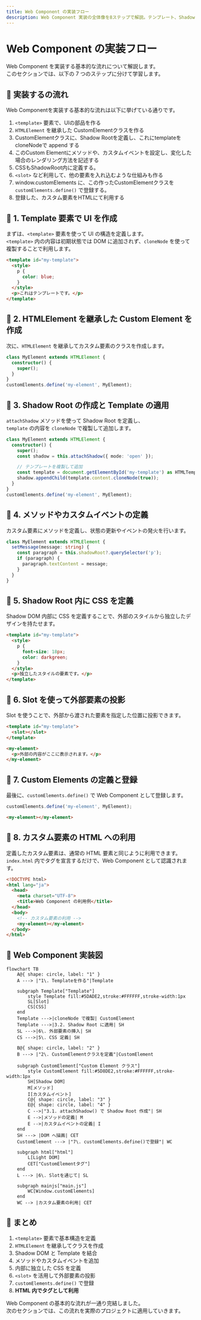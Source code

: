 ```yaml
---
title: Web Component の実装フロー
description: Web Component 実装の全体像を8ステップで解説。テンプレート、Shadow DOM、Slot、カスタムイベントなどを段階的に学べます。
---
```

# Web Component の実装フロー
Web Component を実装する基本的な流れについて解説します。  
このセクションでは、以下の 7 つのステップに分けて学習します。

## 🔹 実装するの流れ

Web Componentを実装する基本的な流れは以下に挙げている通りです。

1. `<template>` 要素で、UIの部品を作る
2. `HTMLElement` を継承した CustomElementクラスを作る
3. CustomElementクラスに、Shadow Rootを定義し、これにtemplateをcloneNodeで append する
4. このCustom Elementにメソッドや、カスタムイベントを設定し、変化した場合のレンダリング方法を記述する
5. CSSもShadowRoot内に定義する。
6. `<slot>` など利用して、他の要素を入れ込むような仕組みも作る
7. window.customElements に、この作ったCustomElementクラスを`customElements.define()` で登録する。
8. 登録した、カスタム要素をHTMLにて利用する


## 🔹 1. Template 要素で UI を作成
まずは、`<template>` 要素を使って UI の構造を定義します。  
`<template>` 内の内容は初期状態では DOM に追加されず、`cloneNode` を使って複製することで利用します。

```html
<template id="my-template">
  <style>
    p {
      color: blue;
    }
  </style>
  <p>これはテンプレートです。</p>
</template>
```

## 🔹 2. HTMLElement を継承した Custom Element を作成
次に、`HTMLElement` を継承してカスタム要素のクラスを作成します。

```ts
class MyElement extends HTMLElement {
  constructor() {
    super();
  }
}
customElements.define('my-element', MyElement);
```

## 🔹 3. Shadow Root の作成と Template の適用
`attachShadow` メソッドを使って Shadow Root を定義し、  
`template` の内容を `cloneNode` で複製して追加します。

```ts
class MyElement extends HTMLElement {
  constructor() {
    super();
    const shadow = this.attachShadow({ mode: 'open' });

    // テンプレートを複製して追加
    const template = document.getElementById('my-template') as HTMLTemplateElement;
    shadow.appendChild(template.content.cloneNode(true));
  }
}
customElements.define('my-element', MyElement);
```

## 🔹 4. メソッドやカスタムイベントの定義
カスタム要素にメソッドを定義し、状態の更新やイベントの発火を行います。

```ts
class MyElement extends HTMLElement {
  setMessage(message: string) {
    const paragraph = this.shadowRoot?.querySelector('p');
    if (paragraph) {
      paragraph.textContent = message;
    }
  }
}
```

## 🔹 5. Shadow Root 内に CSS を定義
Shadow DOM 内部に CSS を定義することで、外部のスタイルから独立したデザインを持たせます。

```html
<template id="my-template">
  <style>
    p {
      font-size: 18px;
      color: darkgreen;
    }
  </style>
  <p>独立したスタイルの要素です。</p>
</template>
```

## 🔹 6. Slot を使って外部要素の投影
Slot を使うことで、外部から渡された要素を指定した位置に投影できます。

```html
<template id="my-template">
  <slot></slot>
</template>
```

```html
<my-element>
  <p>外部の内容がここに表示されます。</p>
</my-element>
```

## 🔹 7. Custom Elements の定義と登録
最後に、`customElements.define()` で Web Component として登録します。

```ts
customElements.define('my-element', MyElement);
```

```html
<my-element></my-element>
```

## 🔹 8. カスタム要素の HTML への利用
定義したカスタム要素は、通常の HTML 要素と同じように利用できます。  
`index.html` 内でタグを宣言するだけで、Web Component として認識されます。

```html
<!DOCTYPE html>
<html lang="ja">
  <head>
    <meta charset="UTF-8">
    <title>Web Component の利用例</title>
  </head>
  <body>
    <!-- カスタム要素の利用 -->
    <my-element></my-element>
  </body>
</html>
```

## 🔹 Web Component 実装図

```mermaid
flowchart TB
    A@{ shape: circle, label: "1" }
    A ---> |"1\. Templateを作る"|Template

    subgraph Template["Template"]
        style Template fill:#5DADE2,stroke:#FFFFFF,stroke-width:1px
        SL[Slot]
        CS[CSS]
    end
    Template --->|cloneNode で複製| CustomElement
    Template --->|3.2. Shadow Root に適用| SH
    SL --->|6\. 外部要素の挿入| SH
    CS --->|5\. CSS 定義| SH

    B@{ shape: circle, label: "2" }
    B ---> |"2\. CustomElementクラスを定義"|CustomElement

    subgraph CustomElement["Custom Element クラス"]
        style CustomElement fill:#5D8DE2,stroke:#FFFFFF,stroke-width:1px
        SH[Shadow DOM]
        M[メソッド]
        I[カスタムイベント]
        C@{ shape: circle, label: "3" }
        E@{ shape: circle, label: "4" }
        C -->|"3.1. attachShadow() で Shadow Root 作成"| SH
        E -->|メソッドの定義| M
        E -->|カスタムイベントの定義| I
    end
    SH ---> |DOM へ描画| CET
    CustomElement ---> |"7\. customElements.define()で登録"| WC

    subgraph html["html"]
        L[Light DOM]
        CET["CustomElementタグ"]
    end
    L ---> |6\. Slotを通じて| SL    

    subgraph mainjs["main.js"]
        WC[Window.customElements]
    end
    WC --> |カスタム要素の利用| CET
```

## 🔹 まとめ
1. `<template>` 要素で基本構造を定義
2. `HTMLElement` を継承してクラスを作成
3. Shadow DOM と Template を結合
4. メソッドやカスタムイベントを追加
5. 内部に独立した CSS を定義
6. `<slot>` を活用して外部要素の投影
7. `customElements.define()` で登録
8. **HTML 内でタグとして利用**


Web Component の基本的な流れが一通り完結しました。  
次のセクションでは、この流れを実際のプロジェクトに適用していきます。
